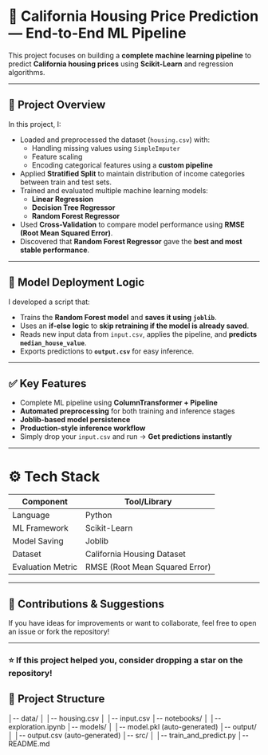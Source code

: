 # 🏡 California Housing Price Prediction — End-to-End ML Pipeline

This project focuses on building a **complete machine learning pipeline** to predict **California housing prices** using **Scikit-Learn** and regression algorithms.

---

## 🚀 Project Overview

In this project, I:

- Loaded and preprocessed the dataset (`housing.csv`) with:
  - Handling missing values using `SimpleImputer`
  - Feature scaling
  - Encoding categorical features using a **custom pipeline**
- Applied **Stratified Split** to maintain distribution of income categories between train and test sets.
- Trained and evaluated multiple machine learning models:
  - **Linear Regression**
  - **Decision Tree Regressor**
  - **Random Forest Regressor**
- Used **Cross-Validation** to compare model performance using **RMSE (Root Mean Squared Error)**.
- Discovered that **Random Forest Regressor** gave the **best and most stable performance**.

---

## 🧠 Model Deployment Logic

I developed a script that:

- Trains the **Random Forest model** and **saves it using `joblib`**.
- Uses an **if-else logic** to **skip retraining if the model is already saved**.
- Reads new input data from `input.csv`, applies the pipeline, and **predicts `median_house_value`**.
- Exports predictions to **`output.csv`** for easy inference.

---

## ✅ Key Features

- Complete ML pipeline using **ColumnTransformer + Pipeline**
- **Automated preprocessing** for both training and inference stages
- **Joblib-based model persistence**
- **Production-style inference workflow**
- Simply drop your `input.csv` and run → **Get predictions instantly**

---

# ⚙️ Tech Stack

| Component           | Tool/Library      |
|--------------------|------------------|
| Language           | Python            |
| ML Framework       | Scikit-Learn      |
| Model Saving       | Joblib            |
| Dataset            | California Housing Dataset |
| Evaluation Metric  | RMSE (Root Mean Squared Error) |

---

## 🤝 Contributions & Suggestions

If you have ideas for improvements or want to collaborate, feel free to open an issue or fork the repository!

---

### ⭐ If this project helped you, consider dropping a star on the repository!

## 📂 Project Structure

│-- data/
│ │-- housing.csv
│ │-- input.csv
│-- notebooks/
│ │-- exploration.ipynb
│-- models/
│ │-- model.pkl (auto-generated)
│-- output/
│ │-- output.csv (auto-generated)
│-- src/
│ │-- train_and_predict.py
│-- README.md


